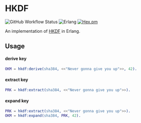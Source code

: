 HKDF
=====
![GitHub Workflow Status](https://img.shields.io/github/actions/workflow/status/aenglisc/hkdf_erlang/ci.yml?style=for-the-badge)
![Erlang](https://img.shields.io/badge/erlang-ANY-blue.svg?style=for-the-badge)
[![Hex.pm](https://img.shields.io/hexpm/v/hkdf_erlang.svg?style=for-the-badge)](https://hex.pm/packages/hkdf_erlang)

An implementation of [HKDF](https://tools.ietf.org/html/rfc5869) in Erlang.

Usage
-----

#### derive key
```erlang
OKM = hkdf:derive(sha384, <<"Never gonna give you up">>, 42).
```

#### extract key
```erlang
PRK = hkdf:extract(sha384, <<"Never gonna give you up">>).
```

#### expand key
```erlang
PRK = hkdf:extract(sha384, <<"Never gonna give you up">>).
OKM = hkdf:expand(sha384, PRK, 42).
```

